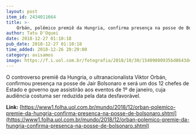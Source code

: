 ```yaml
---
layout: post
item_id: 2434011664
title: >-
    Orbán, polêmico premiê da Hungria, confirma presença na posse de Bolsonaro
author: Tatu D'Oquei
date: 2018-12-27 01:10:18
pub_date: 2018-12-27 01:10:18
time_added: 2018-12-26 20:29:00
category: avisamos
image: https://f.i.uol.com.br/fotografia/2018/10/30/15409080935bd8643ddf8f9_1540908093_3x2_xl.jpg
---
```


O controverso premiê da Hungria, o ultranacionalista Viktor Orbán, confirmou presença na posse de Jair Bolsonaro e será um dos 12 chefes de Estado e governo que assistirão aos eventos de 1º de janeiro, cuja audiência costuma ser reduzida pela data desfavorável.

**Link:** [https://www1.folha.uol.com.br/mundo/2018/12/orban-polemico-premie-da-hungria-confirma-presenca-na-posse-de-bolsonaro.shtml](https://www1.folha.uol.com.br/mundo/2018/12/orban-polemico-premie-da-hungria-confirma-presenca-na-posse-de-bolsonaro.shtml)

